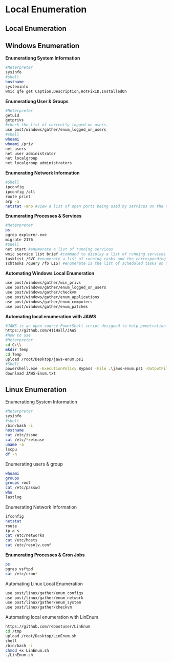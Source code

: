 # Local Enumeration

## Local Enumeration

## Windows Enumeration

**Enumerationg System Information**

```bash
#Meterpreter
sysinfo
#shell
hostname
systeminfo
wmic qfe get Caption,Description,HotFixID,InstalledOn
```

**Enumerationg User & Groups**

```bash
#Meterpreter
getuid
getprivs
#check the list of currently logged on users.
use post/windows/gather/enum_logged_on_users
#shell
whoami
whoami /priv
net users
net user administrator
net localgroup
net localgroup administrators
```

**Enumerating Network Information**

```bash
#Shell
ipconfig
ipconfig /all
route print
arp -a
netstat -ano #view a list of open ports being used by services on the target system
```

**Enumerating Processes & Services**

```bash
#Meterpreter
ps
pgrep explorer.exe
migrate 2176
#Shell
net start #enumerate a list of running services
wmic service list brief #command to display a list of running services in addition to the service name, the ProcessID and the active state of the service.
tasklist /SVC #enumerate a list of running tasks and the corresponding services for each task.
schtasks /query /fo LIST #enumerate is the list of scheduled tasks on the Windows target
```

**Automating Windows Local Enumeration**

```bash
use post/windows/gather/win_privs
use post/windows/gather/enum_logged_on_users
use post/windows/gather/checkvm
use post/windows/gather/enum_applications
use post/windows/gather/enum_computers
use post/windows/gather/enum_patches
```

**Automating local enumeration with JAWS**

```bash
#JAWS is an open-source PowerShell script designed to help penetration testers automate local enumeration and identify privilege escalation vectors on Windows systems.
https://github.com/411Hall/JAWS
#How to use
#Meterpreter
cd C:\\
mkdir Temp
cd Temp
upload /root/Desktop/jaws-enum.ps1
#Shell
powershell.exe -ExecutionPolicy Bypass -File .\jaws-enum.ps1 -OutputFilename JAWS-Enum.txt
download JAWS-Enum.txt
```

## Linux Enumeration

Enumerationg System Information

```bash
#Meterpreter
sysinfo
#shell
/bin/bash -i
hostname
cat /etc/issue
cat /etc/*release
uname -a
lscpu
df -h
```

Enumerating users & group

```bash
whoami
groups
groups root 
cat /etc/passwd
who
lastlog
```

Enumerating Network Information

```bash
ifconfig
netstat
route
ip a s
cat /etc/networks
cat /etc/hosts
cat /etc/resolv.conf
```

**Enumerating Processes & Cron Jobs**

```bash
ps
pgrep vsftpd
cat /etc/cron*
```

Automating Linux Local Enumeration

```bash
use post/linux/gather/enum_configs
use post/linux/gather/enum_network
use post/linux/gather/enum_system
use post/linux/gather/checkvm

```

Automating local enumeration with LinEnum

```bash
https://github.com/rebootuser/LinEnum
cd /tmp
upload /root/Desktop/LinEnum.sh
shell
/bin/bash -i
chmod +x LinEnum.sh
./LinEnum.sh
```

